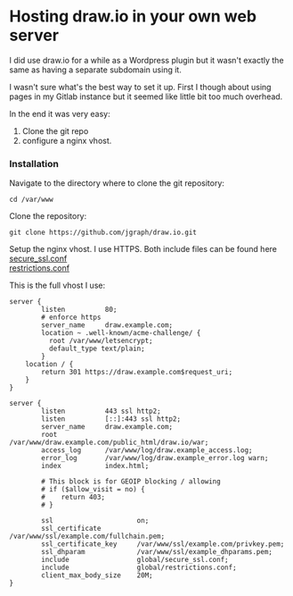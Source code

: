 # Hosting draw.io in your own web server

I did use draw.io for a while as a Wordpress plugin but it wasn't exactly the same as having a separate subdomain using it.

I wasn't sure what's the best way to set it up. First I though about using pages in my Gitlab instance but it seemed like little bit too much overhead.

In the end it was very easy:
1. Clone the git repo
2. configure a nginx vhost.

### Installation

Navigate to the directory where to clone the git repository:

`cd /var/www`

Clone the repository:

`git clone https://github.com/jgraph/draw.io.git`

Setup the nginx vhost. I use HTTPS. Both include files can be found here  
[secure_ssl.conf](https://raw.githubusercontent.com/blacs30/installation-scripts/master/configs/secure_ssl.conf)  
[restrictions.conf](https://raw.githubusercontent.com/blacs30/installation-scripts/master/configs/restrictions.conf)

This is the full vhost I use:

```
server {
        listen          80;
        # enforce https
        server_name     draw.example.com;
        location ~ .well-known/acme-challenge/ {
          root /var/www/letsencrypt;
          default_type text/plain;
        }
    location / {
        return 301 https://draw.example.com$request_uri;
    }
}

server {
        listen          443 ssl http2;
        listen          [::]:443 ssl http2;
        server_name     draw.example.com;
        root            /var/www/draw.example.com/public_html/draw.io/war;
        access_log      /var/www/log/draw.example_access.log;
        error_log       /var/www/log/draw.example_error.log warn;
        index           index.html;

        # This block is for GEOIP blocking / allowing
        # if ($allow_visit = no) {
        #    return 403;
        # }

        ssl                     on;
        ssl_certificate         /var/www/ssl/example.com/fullchain.pem;
        ssl_certificate_key     /var/www/ssl/example.com/privkey.pem;
        ssl_dhparam             /var/www/ssl/example_dhparams.pem;
        include                 global/secure_ssl.conf;
        include                 global/restrictions.conf;
        client_max_body_size    20M;
}

```

